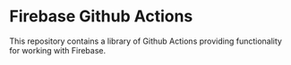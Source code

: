 # Firebase Github Actions

This repository contains a library of Github Actions providing functionality for working with Firebase.

